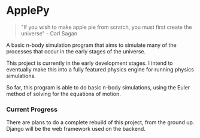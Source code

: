 # ApplePy

>"If you wish to make apple pie from scratch, you must first create the universe" - Carl Sagan

A basic n-body simulation program that aims to simulate many of the processes that occur in the early stages of the universe.

This project is currently in the early development stages. I intend to eventually make this into a fully featured physics engine for running physics simulations.

So far, this program is able to do basic n-body simulations, using the Euler method of solving for the equations of motion.

### Current Progress

There are plans to do a complete rebuild of this project, from the ground up. Django will be the web framework used on the backend.
